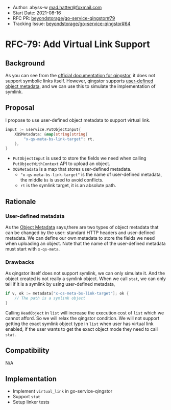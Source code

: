 - Author: abyss-w <mad.hatter@foxmail.com>
- Start Date: 2021-08-16
- RFC PR: [beyondstorage/go-service-qingstor#79](https://github.com/rgglez/go-service-qingstor/pull/79)
- Tracking Issue: [beyondstorage/go-service-qingstor#64](https://github.com/rgglez/go-service-qingstor/issues/64)

# RFC-79: Add Virtual Link Support

## Background

As you can see from the [official documentation for qingstor](https://docs.qingcloud.com/qingstor/), it does not support symbolic links itself. However, qingstor supports [user-defined object metadata](https://docs.qingcloud.com/qingstor/api/common/metadata), and we can use this to simulate the implementation of symlink.

## Proposal

I propose to use user-defined object metadata to support virtual link.

```go
input := &service.PutObjectInput{
    XQSMetadata: &map[string]string{
        "x-qs-meta-bs-link-target": rt,
    },
}
```

- `PutObjectInput` is used to store the fields we need when calling `PutObjectWithContext` API to upload an object.
- `XQSMetadata` is a map that stores user-defined metadata.
  - `"x-qs-meta-bs-link-target"` is the name of user-defined metadata, the middle `bs` is used to avoid conflicts.
  - `rt` is the symlink target, it is an absolute path.

## Rationale

### User-defined metadata

As the [Object Metadata](https://docs.qingcloud.com/qingstor/api/common/metadata) says,there are two types of object metadata that can be changed by the user: standard HTTP headers and user-defined metadata. We can define our own metadata to store the fields we need when uploading an object. Note that the name of the user-defined metadata must start with `x-qs-meta`.

### Drawbacks

As qingstor itself does not support symlink, we can only simulate it. And the object created is not really a symlink object. When we call `stat`, we can only tell if it is a symlink by using user-defined metadata,

```go
if v, ok := metadata["x-qs-meta-bs-link-target"]; ok {
	// The path is a symlink object 
}
```

Calling `HeadObject` in `list` will increase the execution cost of `list` which we cannot afford. So we will relax the qingstor condition. We will not support getting the exact symlink object type in `list` when user has virtual link enabled, if the user wants to get the exact object mode they need to call `stat`.

## Compatibility

N/A

## Implementation

- Implement `virtual_link` in go-service-qingstor
- Support `stat`
- Setup linker tests

